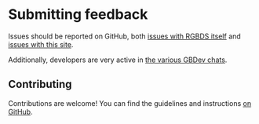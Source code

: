
# Submitting feedback

Issues should be reported on GitHub, both [issues with RGBDS itself](https://github.com/gbdev/rgbds/issues) and [issues with this site](https://github.com/gbdev/rgbds-www/issues).

Additionally, developers are very active in [the various GBDev chats](https://gbdev.io/chat).

## Contributing

Contributions are welcome! You can find the guidelines and instructions [on GitHub](https://github.com/gbdev/rgbds#readme).
